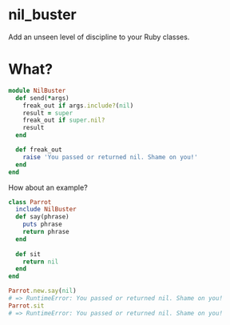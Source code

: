 # nil_buster
Add an unseen level of discipline to your Ruby classes.

# What?

```ruby
module NilBuster
  def send(*args)
    freak_out if args.include?(nil)
    result = super
    freak_out if super.nil?
    result
  end

  def freak_out
    raise 'You passed or returned nil. Shame on you!'
  end
end
```

How about an example?

```ruby
class Parrot
  include NilBuster
  def say(phrase)
    puts phrase
    return phrase
  end
  
  def sit
    return nil
  end
end

Parrot.new.say(nil)
# => RuntimeError: You passed or returned nil. Shame on you!
Parrot.sit
# => RuntimeError: You passed or returned nil. Shame on you!
```
